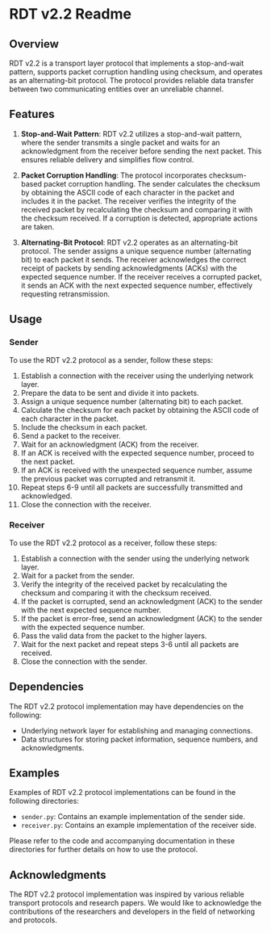 # RDT v2.2 Readme

## Overview
RDT v2.2 is a transport layer protocol that implements a stop-and-wait pattern, supports packet corruption handling using checksum, and operates as an alternating-bit protocol. The protocol provides reliable data transfer between two communicating entities over an unreliable channel.

## Features
1. **Stop-and-Wait Pattern**: RDT v2.2 utilizes a stop-and-wait pattern, where the sender transmits a single packet and waits for an acknowledgment from the receiver before sending the next packet. This ensures reliable delivery and simplifies flow control.

2. **Packet Corruption Handling**: The protocol incorporates checksum-based packet corruption handling. The sender calculates the checksum by obtaining the ASCII code of each character in the packet and includes it in the packet. The receiver verifies the integrity of the received packet by recalculating the checksum and comparing it with the checksum received. If a corruption is detected, appropriate actions are taken.

3. **Alternating-Bit Protocol**: RDT v2.2 operates as an alternating-bit protocol. The sender assigns a unique sequence number (alternating bit) to each packet it sends. The receiver acknowledges the correct receipt of packets by sending acknowledgments (ACKs) with the expected sequence number. If the receiver receives a corrupted packet, it sends an ACK with the next expected sequence number, effectively requesting retransmission.

## Usage

### Sender
To use the RDT v2.2 protocol as a sender, follow these steps:

1. Establish a connection with the receiver using the underlying network layer.
2. Prepare the data to be sent and divide it into packets.
3. Assign a unique sequence number (alternating bit) to each packet.
4. Calculate the checksum for each packet by obtaining the ASCII code of each character in the packet.
5. Include the checksum in each packet.
6. Send a packet to the receiver.
7. Wait for an acknowledgment (ACK) from the receiver.
8. If an ACK is received with the expected sequence number, proceed to the next packet.
9. If an ACK is received with the unexpected sequence number, assume the previous packet was corrupted and retransmit it.
10. Repeat steps 6-9 until all packets are successfully transmitted and acknowledged.
11. Close the connection with the receiver.

### Receiver
To use the RDT v2.2 protocol as a receiver, follow these steps:

1. Establish a connection with the sender using the underlying network layer.
2. Wait for a packet from the sender.
3. Verify the integrity of the received packet by recalculating the checksum and comparing it with the checksum received.
4. If the packet is corrupted, send an acknowledgment (ACK) to the sender with the next expected sequence number.
5. If the packet is error-free, send an acknowledgment (ACK) to the sender with the expected sequence number.
6. Pass the valid data from the packet to the higher layers.
7. Wait for the next packet and repeat steps 3-6 until all packets are received.
8. Close the connection with the sender.

## Dependencies
The RDT v2.2 protocol implementation may have dependencies on the following:

- Underlying network layer for establishing and managing connections.
- Data structures for storing packet information, sequence numbers, and acknowledgments.

## Examples
Examples of RDT v2.2 protocol implementations can be found in the following directories:

- `sender.py`: Contains an example implementation of the sender side.
- `receiver.py`: Contains an example implementation of the receiver side.

Please refer to the code and accompanying documentation in these directories for further details on how to use the protocol.

## Acknowledgments
The RDT v2.2 protocol implementation was inspired by various reliable transport protocols and research papers. We would like to acknowledge the contributions of the researchers and developers in the field of networking and protocols.
